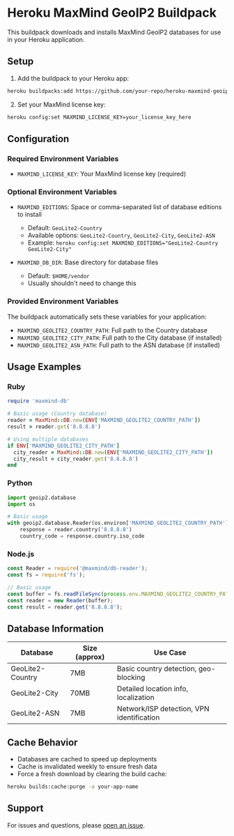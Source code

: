 # Heroku MaxMind GeoIP2 Buildpack

This buildpack downloads and installs MaxMind GeoIP2 databases for use in your Heroku application.

## Setup

1. Add the buildpack to your Heroku app:

```bash
heroku buildpacks:add https://github.com/your-repo/heroku-maxmind-geoip-buildpack
```

2. Set your MaxMind license key:

```bash
heroku config:set MAXMIND_LICENSE_KEY=your_license_key_here
```

## Configuration

### Required Environment Variables

- `MAXMIND_LICENSE_KEY`: Your MaxMind license key (required)

### Optional Environment Variables

- `MAXMIND_EDITIONS`: Space or comma-separated list of database editions to install
  - Default: `GeoLite2-Country`
  - Available options: `GeoLite2-Country`, `GeoLite2-City`, `GeoLite2-ASN`
  - Example: `heroku config:set MAXMIND_EDITIONS="GeoLite2-Country GeoLite2-City"`

- `MAXMIND_DB_DIR`: Base directory for database files
  - Default: `$HOME/vendor`
  - Usually shouldn't need to change this

### Provided Environment Variables

The buildpack automatically sets these variables for your application:

- `MAXMIND_GEOLITE2_COUNTRY_PATH`: Full path to the Country database
- `MAXMIND_GEOLITE2_CITY_PATH`: Full path to the City database (if installed)
- `MAXMIND_GEOLITE2_ASN_PATH`: Full path to the ASN database (if installed)

## Usage Examples

### Ruby
```ruby
require 'maxmind-db'

# Basic usage (Country database)
reader = MaxMind::DB.new(ENV['MAXMIND_GEOLITE2_COUNTRY_PATH'])
result = reader.get('8.8.8.8')

# Using multiple databases
if ENV['MAXMIND_GEOLITE2_CITY_PATH']
  city_reader = MaxMind::DB.new(ENV['MAXMIND_GEOLITE2_CITY_PATH'])
  city_result = city_reader.get('8.8.8.8')
end
```

### Python
```python
import geoip2.database
import os

# Basic usage
with geoip2.database.Reader(os.environ['MAXMIND_GEOLITE2_COUNTRY_PATH']) as reader:
    response = reader.country('8.8.8.8')
    country_code = response.country.iso_code
```

### Node.js
```javascript
const Reader = require('@maxmind/db-reader');
const fs = require('fs');

// Basic usage
const buffer = fs.readFileSync(process.env.MAXMIND_GEOLITE2_COUNTRY_PATH);
const reader = new Reader(buffer);
const result = reader.get('8.8.8.8');
```

## Database Information

| Database | Size (approx) | Use Case |
|----------|---------------|----------|
| GeoLite2-Country | 7MB | Basic country detection, geo-blocking |
| GeoLite2-City | 70MB | Detailed location info, localization |
| GeoLite2-ASN | 7MB | Network/ISP detection, VPN identification |

## Cache Behavior

- Databases are cached to speed up deployments
- Cache is invalidated weekly to ensure fresh data
- Force a fresh download by clearing the build cache:
```bash
heroku builds:cache:purge -a your-app-name
```

## Support

For issues and questions, please [open an issue](https://github.com/quikly/heroku-buildpack-maxmind/issues).

